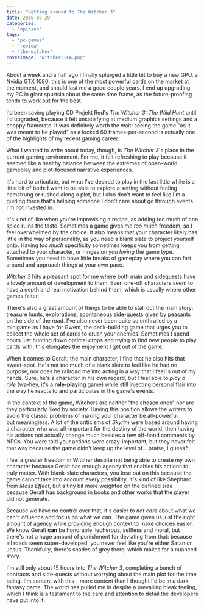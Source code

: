 ```yaml
---
title: "Getting around to The Witcher 3"
date: 2016-08-29
categories: 
  - "opinion"
tags: 
  - "pc-games"
  - "review"
  - "the-witcher"
coverImage: "witcher3-FA.png"
---
```


About a week and a half ago I finally splurged a little bit to buy a new GPU, a Nvidia GTX 1080; this is one of the most powerful cards on the market at the moment, and should last me a good couple years. I end up upgrading my PC in giant spurtsin about the same time frame, as the future-proofing tends to work out for the best.

<!--more-->

I'd been saving playing CD Projekt Red's _The Witcher 3: The Wild Hunt_ until I'd upgraded, because it felt unsatisfying at medium graphics settings and a choppy framerate. It was definitely worth the wait: seeing the game "as it was meant to be played" as a locked 60 frames-per-second is actually one of the highlights of my recent gaming career.

What I wanted to write about today, though, is _The Witcher 3_'s place in the current gaming environment. For me, it felt refreshing to play because it seemed like a healthy balance between the extremes of open-world gameplay and plot-focused narrative experiences.

It's hard to articulate, but what I've desired to play in the last little while is a little bit of both: I want to be able to explore a setting without feeling hamstrung or rushed along a plot, but I also don't want to feel like I'm a guiding force that's helping someone I don't care about go through events I'm not invested in.

It's kind of like when you're improvising a recipe, as adding too much of one spice ruins the taste. Sometimes a game gives me _too much_ freedom, so I feel overwhelmed by the choice. It also means that your character likely has little in the way of personality, as you need a blank slate to project yourself onto. Having _too much_ specificity sometimes keeps you from getting attached to your character, or hinges on you _loving_ the game type. Sometimes you need to have little breaks of gameplay where you can fart around and approach things at your own pace.

_Witcher 3_ hits a pleasant spot for me where both main and sidequests have a lovely amount of development to them. Even one-off characters seem to have a depth and real motivation behind them, which is usually where other games falter.

There's also a great amount of things to be able to stall out the main story: treasure hunts, explorations, spontaneous side-quests given by peasants on the side of the road. I've also never been quite so enthralled by a minigame as I have for Gwent, the deck-building game that urges you to collect the whole set of cards to crush your enemies. Sometimes I spend hours just hunting down optimal drops and trying to find new people to play cards with; this elongates the enjoyment I get out of the game.

When it comes to Geralt, the main character, I find that he also hits that sweet-spot. He's not too much of a blank slate to feel like he had no purpose, nor does he railroad me into acting in a way that I feel is out of my hands. Sure, he's a character in his own regard, but I feel able to _play a role_ (wa-hey, it's a **role-playing** game) while still injecting personal flair into the way he reacts to and participates in the game's events.

In the context of the game, Witchers are neither "the chosen ones" nor are they particularly liked by society. Having this position allows the writers to avoid the classic problems of making your character be all-powerful but meaningless. A lot of the criticisms of _Skyrim_ were based around having a character who was all-important for the destiny of the world, then having his actions not actually change much besides a few off-hand comments by NPCs. You were told your actions were crazy-important, but they never felt that way because the game didn't keep up the level of... praise, I guess?

I feel a greater freedom in Witcher despite not being able to create my own character because Geralt has enough agency that enables his actions to truly matter. With blank-slate characters, you lose out on this because the game cannot take into account every possibility. It's kind of like Shephard from _Mass Effect_, but a tiny bit more weighted on the defined side because Geralt has background in books and other works that the player did not generate.

Because we have no control over that, it's easier to _not care_ about what we can't influence and focus on what we can. The game gives us just the right amount of agency while providing enough context to make choices easier. We know Geralt **can** be honorable, lecherous, selfless and moral, but there's not a huge amount of punishment for deviating from that: because all roads seem super-developed, you never feel like you're either Satan or Jesus. Thankfully, there's shades of grey there, which makes for a nuanced story.

I'm still only about 15 hours into _The Witcher 3_, completing a bunch of contracts and side-quests without worrying about the main plot for the time being. I'm content with this - more content than I thought I'd be in a dark fantasy game. The world has pulled me in despite a prevailing bleak feeling, which I think is a testament to the care and attention to detail the developers have put into it.
